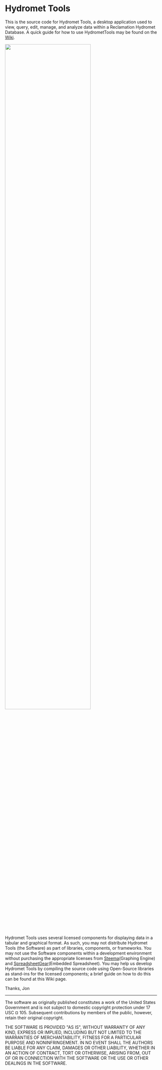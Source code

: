 Hydromet Tools
=====

This is the source code for Hydromet Tools, a desktop application used to view, query, edit, manage, and analyze data within a Reclamation Hydromet Database. A quick guide for how to use HydrometTools may be found on the [Wiki](https://github.com/usbr/HydrometTools/wiki).

<img src="https://raw.githubusercontent.com/wiki/usbr/HydrometTools/images/resOpsUI.PNG" width="75%" height="75%"/>

Hydromet Tools uses several licensed components for displaying data in a tabular and graphical format. As such, you may not distribute Hydromet Tools (the Software) as part of libraries, components, or frameworks. You may not use the Software components within a development environment without purchasing the appropriate licenses from [Steema](https://www.steema.com/product/net)(Graphing Engine) and [SpreadsheetGear](http://www.spreadsheetgear.com/)(Embedded Spreadsheet). You may help us develop Hydromet Tools by compiling the source code using Open-Source libraries as stand-ins for the licensed components; a brief guide on how to do this can be found at this Wiki page.

Thanks,
Jon

----------------------------

The software as originally published constitutes a work of the United States Government and is not subject to domestic copyright protection under 17 USC ¤ 105. Subsequent contributions by members of the public, however, retain their original copyright.

THE SOFTWARE IS PROVIDED "AS IS", WITHOUT WARRANTY OF ANY KIND, EXPRESS OR IMPLIED, INCLUDING BUT NOT LIMITED TO THE WARRANTIES OF MERCHANTABILITY, FITNESS FOR A PARTICULAR PURPOSE AND NONINFRINGEMENT. IN NO EVENT SHALL THE AUTHORS BE LIABLE FOR ANY CLAIM, DAMAGES OR OTHER LIABILITY, WHETHER IN AN ACTION OF CONTRACT, TORT OR OTHERWISE, ARISING FROM, OUT OF OR IN CONNECTION WITH THE SOFTWARE OR THE USE OR OTHER DEALINGS IN THE SOFTWARE.
